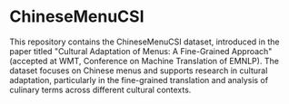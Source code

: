 # ChineseMenuCSI

This repository contains the ChineseMenuCSI dataset, introduced in the paper titled "Cultural Adaptation of Menus: A Fine-Grained Approach" (accepted at WMT, Conference on Machine Translation of EMNLP). The dataset focuses on Chinese menus and supports research in cultural adaptation, particularly in the fine-grained translation and analysis of culinary terms across different cultural contexts.
